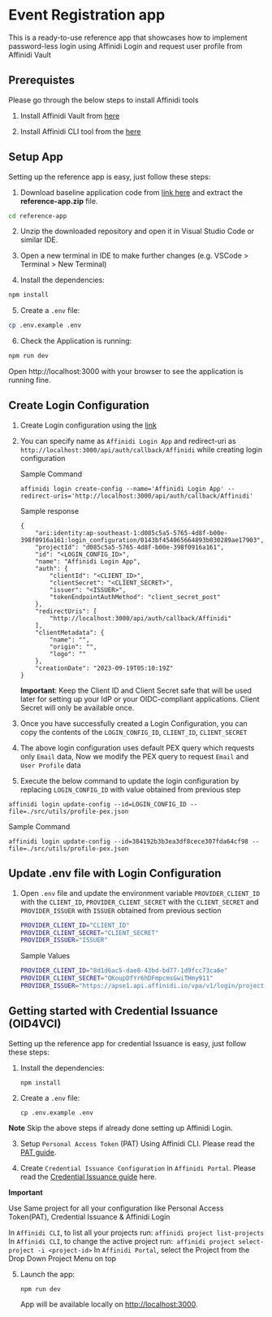 # Event Registration app

This is a ready-to-use reference app that showcases how to implement password-less login using Affinidi Login and request user profile from Affinidi Vault 

## Prerequistes

Please go through the below steps to install Affinidi tools
1. Install Affinidi Vault from [here](https://dev.docs.affinidi.com/labs/affinidi-login-nextjs/#before-you-begin-i-classfa-solid-fa-stari)

2. Install Affinidi CLI tool from the [here](https://dev.docs.affinidi.com/dev-tools/affinidi-cli/)

## Setup App

Setting up the reference app is easy, just follow these steps:  
1. Download baseline application code from [link here](here) and extract the **reference-app.zip** file.

```bash
cd reference-app
```

2. Unzip the downloaded repository and open it in Visual Studio Code or similar IDE.

3. Open a new terminal in IDE to make further changes (e.g. VSCode > Terminal > New Terminal)

4. Install the dependencies:

```bash
npm install
``` 

5. Create a `.env` file:
```bash
cp .env.example .env
```

6. Check the Application is running:
```bash
npm run dev
```
Open http://localhost:3000 with your browser to see the application is running fine.

## Create Login Configuration
1. Create Login configuration using the [link](https://dev.docs.affinidi.com/docs/affinidi-login/login-configuration/#create-a-login-configuration) 

2. You can specify name as `Affinidi Login App` and redirect-uri as `http://localhost:3000/api/auth/callback/Affinidi` while creating login configuration

    Sample Command
    ```
    affinidi login create-config --name='Affinidi Login App' --redirect-uris='http://localhost:3000/api/auth/callback/Affinidi'
    ```

    Sample response
    ```
    {
        "ari:identity:ap-southeast-1:d085c5a5-5765-4d8f-b00e-398f0916a161:login_configuration/0143bf454065664893b030289ae17903",
        "projectId": "d085c5a5-5765-4d8f-b00e-398f0916a161",
        "id": "<LOGIN_CONFIG_ID>",
        "name": "Affinidi Login App",
        "auth": {
            "clientId": "<CLIENT_ID>",
            "clientSecret": "<CLIENT_SECRET>",
            "issuer": "<ISSUER>",
            "tokenEndpointAuthMethod": "client_secret_post"
        },
        "redirectUris": [
            "http://localhost:3000/api/auth/callback/Affinidi"
        ],
        "clientMetadata": {
            "name": "",
            "origin": "",
            "logo": ""
        },
        "creationDate": "2023-09-19T05:10:19Z"
    }

    ```

    **Important**: Keep the Client ID and Client Secret safe that will be used later for setting up your IdP or your OIDC-compliant applications. Client Secret will only be available once.
3. Once you have successfully created a Login Configuration, you can copy the contents of the `LOGIN_CONFIG_ID`, `CLIENT_ID`, `CLIENT_SECRET`
4. The above login configuration uses default PEX query which requests only `Email` data, Now we modify the PEX query to request `Email` and `User Profile` data
5. Execute the below command to update the login configuration by replacing `LOGIN_CONFIG_ID` with value obtained from previous step
 
```
affinidi login update-config --id=LOGIN_CONFIG_ID --file=./src/utils/profile-pex.json
``` 
Sample Command
```
affinidi login update-config --id=384192b3b3ea3df8cece307fda64cf98 --file=./src/utils/profile-pex.json
```


## Update .env file with Login Configuration
1. Open `.env` file and update the environment variable `PROVIDER_CLIENT_ID` with the `CLIENT_ID`,  `PROVIDER_CLIENT_SECRET` with the `CLIENT_SECRET` and `PROVIDER_ISSUER` with `ISSUER` obtained from previous section

    ```bash
    PROVIDER_CLIENT_ID="CLIENT_ID"
    PROVIDER_CLIENT_SECRET="CLIENT_SECRET"
    PROVIDER_ISSUER="ISSUER"
    ```
    Sample Values
    ```bash
    PROVIDER_CLIENT_ID="8d1d6ac5-dae8-43bd-bd77-1d9fcc73ca6e"
    PROVIDER_CLIENT_SECRET="QKoupDfYr6hDFmpcmsGwiTHmy911"
    PROVIDER_ISSUER="https://apse1.api.affinidi.io/vpa/v1/login/project/d085c5a5-5765-4d8f-b00e-398f0916a161"
    ```

## Getting started with Credential Issuance (OID4VCI)

Setting up the reference app for credential Issuance is easy, just follow these steps:

1. Install the dependencies:
   ```
   npm install
   ```

2. Create a `.env` file:

   ```
   cp .env.example .env
   ```

**Note** Skip the above steps if already done setting up Affinidi Login.

3. Setup `Personal Access Token` (PAT) Using Affinidi CLI. Please read the [PAT guide](./docs/pat.md).

   
4. Create `Credential Issuance Configuration` in `Affinidi Portal`. Please read the [Credential Issuance guide](./docs/cis-guide.md) here.

**Important**

Use Same project for all your configuration like Personal Access Token(PAT), Credential Issuance & Affinidi Login

In `Affinidi CLI`, to list all your projects run: `affinidi project list-projects`
In `Affinidi CLI`, to change the active project run:` affinidi project select-project -i <project-id>`
In `Affinidi Portal`, select the Project from the Drop Down Project Menu on top

5. Launch the app:

   ```
   npm run dev
   ```

   App will be available locally on [http://localhost:3000](http://localhost:3000).
